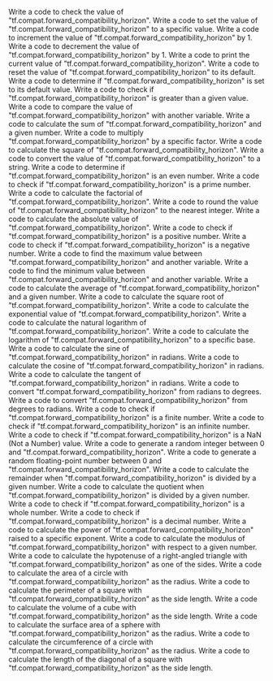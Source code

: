 Write a code to check the value of "tf.compat.forward_compatibility_horizon".
Write a code to set the value of "tf.compat.forward_compatibility_horizon" to a specific value.
Write a code to increment the value of "tf.compat.forward_compatibility_horizon" by 1.
Write a code to decrement the value of "tf.compat.forward_compatibility_horizon" by 1.
Write a code to print the current value of "tf.compat.forward_compatibility_horizon".
Write a code to reset the value of "tf.compat.forward_compatibility_horizon" to its default.
Write a code to determine if "tf.compat.forward_compatibility_horizon" is set to its default value.
Write a code to check if "tf.compat.forward_compatibility_horizon" is greater than a given value.
Write a code to compare the value of "tf.compat.forward_compatibility_horizon" with another variable.
Write a code to calculate the sum of "tf.compat.forward_compatibility_horizon" and a given number.
Write a code to multiply "tf.compat.forward_compatibility_horizon" by a specific factor.
Write a code to calculate the square of "tf.compat.forward_compatibility_horizon".
Write a code to convert the value of "tf.compat.forward_compatibility_horizon" to a string.
Write a code to determine if "tf.compat.forward_compatibility_horizon" is an even number.
Write a code to check if "tf.compat.forward_compatibility_horizon" is a prime number.
Write a code to calculate the factorial of "tf.compat.forward_compatibility_horizon".
Write a code to round the value of "tf.compat.forward_compatibility_horizon" to the nearest integer.
Write a code to calculate the absolute value of "tf.compat.forward_compatibility_horizon".
Write a code to check if "tf.compat.forward_compatibility_horizon" is a positive number.
Write a code to check if "tf.compat.forward_compatibility_horizon" is a negative number.
Write a code to find the maximum value between "tf.compat.forward_compatibility_horizon" and another variable.
Write a code to find the minimum value between "tf.compat.forward_compatibility_horizon" and another variable.
Write a code to calculate the average of "tf.compat.forward_compatibility_horizon" and a given number.
Write a code to calculate the square root of "tf.compat.forward_compatibility_horizon".
Write a code to calculate the exponential value of "tf.compat.forward_compatibility_horizon".
Write a code to calculate the natural logarithm of "tf.compat.forward_compatibility_horizon".
Write a code to calculate the logarithm of "tf.compat.forward_compatibility_horizon" to a specific base.
Write a code to calculate the sine of "tf.compat.forward_compatibility_horizon" in radians.
Write a code to calculate the cosine of "tf.compat.forward_compatibility_horizon" in radians.
Write a code to calculate the tangent of "tf.compat.forward_compatibility_horizon" in radians.
Write a code to convert "tf.compat.forward_compatibility_horizon" from radians to degrees.
Write a code to convert "tf.compat.forward_compatibility_horizon" from degrees to radians.
Write a code to check if "tf.compat.forward_compatibility_horizon" is a finite number.
Write a code to check if "tf.compat.forward_compatibility_horizon" is an infinite number.
Write a code to check if "tf.compat.forward_compatibility_horizon" is a NaN (Not a Number) value.
Write a code to generate a random integer between 0 and "tf.compat.forward_compatibility_horizon".
Write a code to generate a random floating-point number between 0 and "tf.compat.forward_compatibility_horizon".
Write a code to calculate the remainder when "tf.compat.forward_compatibility_horizon" is divided by a given number.
Write a code to calculate the quotient when "tf.compat.forward_compatibility_horizon" is divided by a given number.
Write a code to check if "tf.compat.forward_compatibility_horizon" is a whole number.
Write a code to check if "tf.compat.forward_compatibility_horizon" is a decimal number.
Write a code to calculate the power of "tf.compat.forward_compatibility_horizon" raised to a specific exponent.
Write a code to calculate the modulus of "tf.compat.forward_compatibility_horizon" with respect to a given number.
Write a code to calculate the hypotenuse of a right-angled triangle with "tf.compat.forward_compatibility_horizon" as one of the sides.
Write a code to calculate the area of a circle with "tf.compat.forward_compatibility_horizon" as the radius.
Write a code to calculate the perimeter of a square with "tf.compat.forward_compatibility_horizon" as the side length.
Write a code to calculate the volume of a cube with "tf.compat.forward_compatibility_horizon" as the side length.
Write a code to calculate the surface area of a sphere with "tf.compat.forward_compatibility_horizon" as the radius.
Write a code to calculate the circumference of a circle with "tf.compat.forward_compatibility_horizon" as the radius.
Write a code to calculate the length of the diagonal of a square with "tf.compat.forward_compatibility_horizon" as the side length.